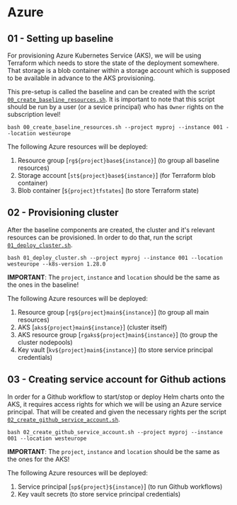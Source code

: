 # Azure

## 01 - Setting up baseline

For provisioning Azure Kubernetes Service (AKS), we will be using Terraform which needs to store the state of the deployment somewhere. That storage is a blob container within a storage account which is supposed to be available in advance to the AKS provisioning.

This pre-setup is called the baseline and can be created with the script [`00_create_baseline_resources.sh`](/infra/cluster/azure/scripts/00_create_baseline_resources.sh). It is important to note that this script should be run by a user (or a sevice principal) who has `Owner` rights on the subscription level!

```shell
bash 00_create_baseline_resources.sh --project myproj --instance 001 --location westeurope
```

The following Azure resources will be deployed:

1. Resource group [`rg${project}base${instance}`] (to group all baseline resources)
2. Storage account [`st${project}base${instance}`] (for Terraform blob container)
3. Blob container [`${project}tfstates`] (to store Terraform state)

## 02 - Provisioning cluster

After the baseline components are created, the cluster and it's relevant resources can be provisioned. In order to do that, run the script [`01_deploy_cluster.sh`](/infra/cluster/azure/scripts/01_deploy_cluster.sh).

```shell
bash 01_deploy_cluster.sh --project myproj --instance 001 --location westeurope --k8s-version 1.28.0
```

**IMPORTANT**: The `project`, `instance` and `location` should be the same as the ones in the baseline!

The following Azure resources will be deployed:

1. Resource group [`rg${project}main${instance}`] (to group all main resources)
2. AKS [`aks${project}main${instance}`] (cluster itself)
3. AKS resource group [`rgaks${project}main${instance}`] (to group the cluster nodepools)
4. Key vault [`kv${project}main${instance}`] (to store service principal credentials)

## 03 - Creating service account for Github actions

In order for a Github workflow to start/stop or deploy Helm charts onto the AKS, it requires access rights for which we will be using an Azure service principal. That will be created and given the necessary rights per the script [`02_create_github_service_account.sh`](/infra/cluster/azure/scripts/02_create_github_service_account.sh).

```shell
bash 02_create_github_service_account.sh --project myproj --instance 001 --location westeurope
```

**IMPORTANT**: The `project`, `instance` and `location` should be the same as the ones for the AKS!

The following Azure resources will be deployed:

1. Service principal [`sp${project}${instance}`] (to run Github workflows)
2. Key vault secrets (to store service principal credentials)
